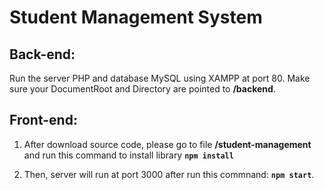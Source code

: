 # Student Management System

## Back-end:
Run the server PHP and database MySQL using XAMPP at port 80. Make sure your DocumentRoot and Directory are pointed to **/backend**.

## Front-end:

1. After download source code, please go to file **/student-management** and run this command to install library **`npm install`**

2. Then, server will run at port 3000 after run this commnand:
**`npm start`**.
